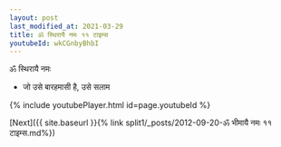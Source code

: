```yaml
---
layout: post
last_modified_at: 2021-03-29
title: ॐ स्थिरायै नमः ११ टाइम्स
youtubeId: wkCGnbyBhbI
---
```

 
 
 ॐ स्थिरायै नमः  
 
 - जो उसे बारहमासी है, उसे सलाम 
 
  
 
  
 
 
 
 
 
 


{% include youtubePlayer.html id=page.youtubeId %}
 
[Next]({{ site.baseurl }}{% link  split1/_posts/2012-09-20-ॐ भीमायै नमः ११ टाइम्स.md%})
 
